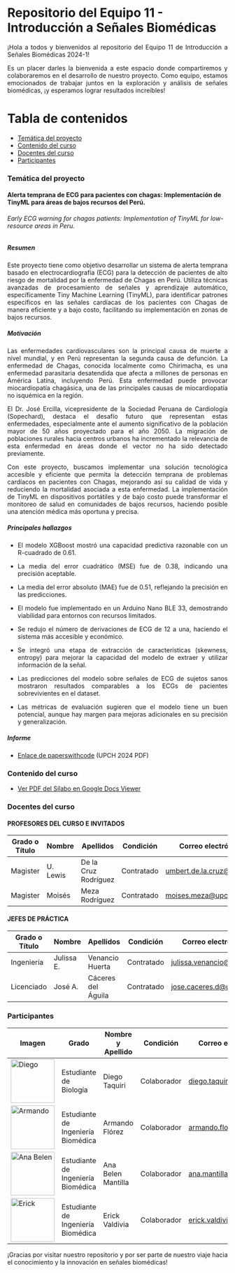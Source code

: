 # Repositorio del Equipo 11 - Introducción a Señales Biomédicas 
<p align="justify">
¡Hola a todos y bienvenidos al repositorio del Equipo 11 de Introducción a Señales Biomédicas 2024-1!

<p align="justify">
Es un placer darles la bienvenida a este espacio donde compartiremos y colaboraremos en el desarrollo de nuestro proyecto. Como equipo, estamos emocionados de trabajar juntos en la exploración y análisis de señales biomédicas, ¡y esperamos lograr resultados increíbles!

# Tabla de contenidos
- [Temática del proyecto](#Temática-del-proyecto)
- [Contenido del curso](#Contenido-del-curso)
- [Docentes del curso](#Docentes-del-curso)
- [Participantes](#Participantes)

### Temática del proyecto
#### Alerta temprana de ECG para pacientes con chagas: Implementación de TinyML para áreas de bajos recursos del Perú.
###### Early ECG warning for chagas patients: Implementation of TinyML for low-resource areas in Peru.

##### Resumen
<p align="justify"> Este proyecto tiene como objetivo desarrollar un sistema de alerta temprana basado en electrocardiografía (ECG) para la detección de pacientes de alto riesgo de mortalidad por la enfermedad de Chagas en Perú. Utiliza técnicas avanzadas de procesamiento de señales y aprendizaje automático, específicamente Tiny Machine Learning (TinyML), para identificar patrones específicos en las señales cardíacas de los pacientes con Chagas de manera eficiente y a bajo costo, facilitando su implementación en zonas de bajos recursos.

##### Motivación
<p align="justify">Las enfermedades cardiovasculares son la principal causa de muerte a nivel mundial, y en Perú representan la segunda causa de defunción. La enfermedad de Chagas, conocida localmente como Chirimacha, es una enfermedad parasitaria desatendida que afecta a millones de personas en América Latina, incluyendo Perú. Esta enfermedad puede provocar miocardiopatía chagásica, una de las principales causas de miocardiopatía no isquémica en la región.

<p align="justify">El Dr. José Ercilla, vicepresidente de la Sociedad Peruana de Cardiología (Sopechard), destaca el desafío futuro que representan estas enfermedades, especialmente ante el aumento significativo de la población mayor de 50 años proyectado para el año 2050. La migración de poblaciones rurales hacia centros urbanos ha incrementado la relevancia de esta enfermedad en áreas donde el vector no ha sido detectado previamente.

<p align="justify">Con este proyecto, buscamos implementar una solución tecnológica accesible y eficiente que permita la detección temprana de problemas cardíacos en pacientes con Chagas, mejorando así su calidad de vida y reduciendo la mortalidad asociada a esta enfermedad. La implementación de TinyML en dispositivos portátiles y de bajo costo puede transformar el monitoreo de salud en comunidades de bajos recursos, haciendo posible una atención médica más oportuna y precisa.

##### Principales hallazgos
- <p align="justify">El modelo XGBoost mostró una capacidad predictiva razonable con un R-cuadrado de 0.61.
- <p align="justify">La media del error cuadrático (MSE) fue de 0.38, indicando una precisión aceptable.
- <p align="justify">La media del error absoluto (MAE) fue de 0.51, reflejando la precisión en las predicciones.
- <p align="justify">El modelo fue implementado en un Arduino Nano BLE 33, demostrando viabilidad para entornos con recursos limitados.
- <p align="justify">Se redujo el número de derivaciones de ECG de 12 a una, haciendo el sistema más accesible y económico.
- <p align="justify">Se integró una etapa de extracción de características (skewness, entropy) para mejorar la capacidad del modelo de extraer y utilizar información de la señal.
- <p align="justify">Las predicciones del modelo sobre señales de ECG de sujetos sanos mostraron resultados comparables a los ECGs de pacientes sobrevivientes en el dataset.
- <p align="justify">Las métricas de evaluación sugieren que el modelo tiene un buen potencial, aunque hay margen para mejoras adicionales en su precisión y generalización.

##### Informe
- [Enlace de paperswithcode](https://paperswithcode.com/paper/early-ecg-warning-for-chagas-patients) (UPCH 2024 PDF)
  
### Contenido del curso
- [Ver PDF del Sílabo en Google Docs Viewer](https://docs.google.com/viewer?url=https://github.com/diego-taquiri/ISB-equipo11/raw/main/Documentaci%C3%B3n/Laboratorio%2001/S%C3%ADlabo.pdf&embedded=true)

### Docentes del curso
#### PROFESORES DEL CURSO E INVITADOS

| Grado o Título | Nombre    | Apellidos             | Condición   | Correo electrónico         |
| -------------- | --------- | --------------------- | ----------- | -------------------------- |
| Magister       | U. Lewis  | De la Cruz Rodríguez  | Contratado  | [umbert.de.la.cruz@upch.pe](mailto:umbert.de.la.cruz@upch.pe) |
| Magister       | Moisés    | Meza Rodríguez        | Contratado  | [moises.meza@upch.pe](mailto:moises.meza@upch.pe) |

#### JEFES DE PRÁCTICA

| Grado o Título | Nombre    | Apellidos             | Condición   | Correo electrónico         |
| -------------- | --------- | --------------------- | ----------- | -------------------------- |
| Ingeniería     | Julissa E.| Venancio Huerta       | Contratado  | [julissa.venancio@upch.pe](mailto:julissa.venancio@upch.pe) |
| Licenciado     | José A.   | Cáceres del Águila    | Contratado  | [jose.caceres.d@upch.pe](mailto:jose.caceres.d@upch.pe) |

### Participantes
| Imagen                                                                                           | Grado                            | Nombre y Apellido        | Condición   | Correo electrónico                            |
|-------------------------------------------------------------------------------------------------|----------------------------------|--------------------------|-------------|-----------------------------------------------|
| <img src="https://github.com/diego-taquiri/ISB-equipo11/blob/main/Documentaci%C3%B3n/Laboratorio%2001/diego.jpeg" alt="Diego" width="100"/> | Estudiante de Biología           | Diego Taquiri            | Colaborador | [diego.taquiri@upch.pe](mailto:diego.taquiri@upch.pe)  |
| <img src="https://github.com/diego-taquiri/ISB-equipo11/blob/main/Documentaci%C3%B3n/Laboratorio%2001/Armando.jpeg" alt="Armando" width="100"/> | Estudiante de Ingeniería Biomédica | Armando Flórez           | Colaborador | [armando.florez@upch.pe](mailto:armando.florez@upch.pe)  |
| <img src="https://github.com/diego-taquiri/ISB-equipo11/blob/main/Documentaci%C3%B3n/Laboratorio%2001/ana.jpg" alt="Ana Belen" width="100"/>   | Estudiante de Ingeniería Biomédica | Ana Belen Mantilla       | Colaborador | [ana.mantilla@upch.pe](mailto:ana.mantilla@upch.pe)    |
| <img src="https://github.com/diego-taquiri/ISB-equipo11/blob/main/Documentaci%C3%B3n/Laboratorio%2001/Erick.jpg" alt="Erick" width="100"/>  | Estudiante de Ingeniería Biomédica | Erick Valdivia           | Colaborador | [erick.valdivia@upch.pe](mailto:erick.valdivia@upch.pe) |

<p align="justify"> ¡Gracias por visitar nuestro repositorio y por ser parte de nuestro viaje hacia el conocimiento y la innovación en señales biomédicas!
